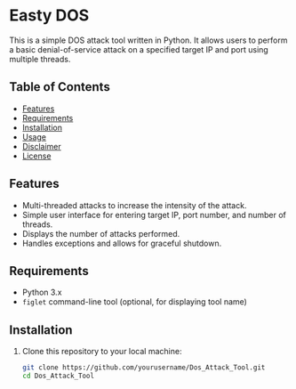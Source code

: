 # Easty DOS

This is a simple DOS attack tool written in Python. It allows users to perform a basic denial-of-service attack on a specified target IP and port using multiple threads.

## Table of Contents
- [Features](#features)
- [Requirements](#requirements)
- [Installation](#installation)
- [Usage](#usage)
- [Disclaimer](#disclaimer)
- [License](#license)

## Features
- Multi-threaded attacks to increase the intensity of the attack.
- Simple user interface for entering target IP, port number, and number of threads.
- Displays the number of attacks performed.
- Handles exceptions and allows for graceful shutdown.

## Requirements
- Python 3.x
- `figlet` command-line tool (optional, for displaying tool name)

## Installation
1. Clone this repository to your local machine:
   ```bash
   git clone https://github.com/yourusername/Dos_Attack_Tool.git
   cd Dos_Attack_Tool
